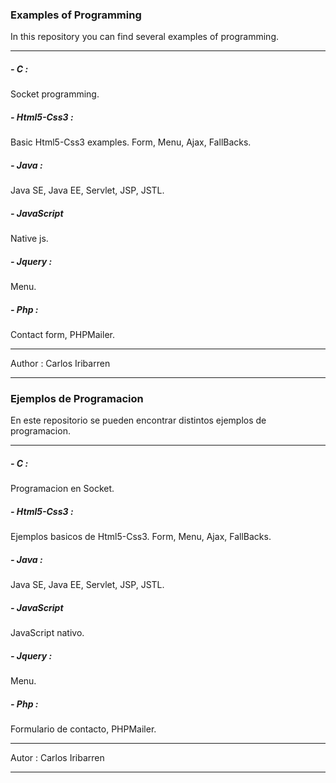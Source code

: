 <h3>Examples of Programming</h3>
<p>In this repository you can find several examples of programming. </p>
<hr>
<h5>- C :</h5>
 	Socket programming. 
<h5>- Html5-Css3 :</h5>
	Basic Html5-Css3 examples. Form, Menu, Ajax, FallBacks.
<h5>- Java :</h5>
	Java SE, Java EE, Servlet, JSP, JSTL.
<h5>- JavaScript</h5>
	Native js.
<h5>- Jquery :</h5>
	Menu.
<h5>- Php :</h5> 
	Contact form, PHPMailer.

<hr>
								Author : Carlos Iribarren
<hr>





<h3>Ejemplos de Programacion</h3>
<p>En este repositorio se pueden encontrar distintos ejemplos de programacion. </p>
<hr>
<h5>- C :</h5>
 	Programacion en Socket. 
<h5>- Html5-Css3 :</h5>
	Ejemplos basicos de Html5-Css3. Form, Menu, Ajax, FallBacks.
<h5>- Java :</h5>
	Java SE, Java EE, Servlet, JSP, JSTL.
<h5>- JavaScript</h5>
	JavaScript nativo.
<h5>- Jquery :</h5>
	Menu.
<h5>- Php :</h5> 
	Formulario de contacto, PHPMailer.

<hr>
								Autor : Carlos Iribarren
<hr>
